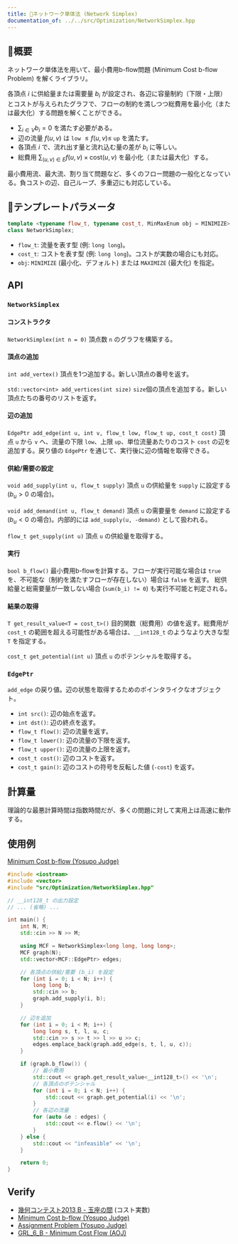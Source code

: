 ```yaml
---
title: ネットワーク単体法 (Network Simplex)
documentation_of: ../../src/Optimization/NetworkSimplex.hpp
---
```


## 概要

ネットワーク単体法を用いて、最小費用b-flow問題 (Minimum Cost b-flow Problem) を解くライブラリ。

各頂点 $i$ に供給量または需要量 $b_i$ が設定され、各辺に容量制約（下限・上限）とコストが与えられたグラフで、フローの制約を満しつつ総費用を最小化（または最大化）する問題を解くことができる。

- $\sum_{i \in V} b_i = 0$ を満たす必要がある。
- 辺の流量 $f(u, v)$ は `low` $\le f(u, v) \le$ `up` を満たす。
- 各頂点 $i$ で、流れ出す量と流れ込む量の差が $b_i$ に等しい。
- 総費用 $\sum_{(u,v) \in E} f(u, v) \times \text{cost}(u, v)$ を最小化（または最大化）する。

最小費用流、最大流、割り当て問題など、多くのフロー問題の一般化となっている。負コストの辺、自己ループ、多重辺にも対応している。

## テンプレートパラメータ

```cpp
template <typename flow_t, typename cost_t, MinMaxEnum obj = MINIMIZE>
class NetworkSimplex;
```

- `flow_t`: 流量を表す型 (例: `long long`)。
- `cost_t`: コストを表す型 (例: `long long`)。コストが実数の場合にも対応。
- `obj`: `MINIMIZE` (最小化、デフォルト) または `MAXIMIZE` (最大化) を指定。

## API

### `NetworkSimplex`

#### コンストラクタ

`NetworkSimplex(int n = 0)`
頂点数 `n` のグラフを構築する。

#### 頂点の追加

`int add_vertex()`
頂点を1つ追加する。新しい頂点の番号を返す。

`std::vector<int> add_vertices(int size)`
`size`個の頂点を追加する。新しい頂点たちの番号のリストを返す。

#### 辺の追加

`EdgePtr add_edge(int u, int v, flow_t low, flow_t up, cost_t cost)`
頂点 `u` から `v` へ、流量の下限 `low`、上限 `up`、単位流量あたりのコスト `cost` の辺を追加する。戻り値の `EdgePtr` を通じて、実行後に辺の情報を取得できる。

#### 供給/需要の設定

`void add_supply(int u, flow_t supply)`
頂点 `u` の供給量を `supply` に設定する ($b_u > 0$ の場合)。

`void add_demand(int u, flow_t demand)`
頂点 `u` の需要量を `demand` に設定する ($b_u < 0$ の場合)。内部的には `add_supply(u, -demand)` として扱われる。

`flow_t get_supply(int u)`
頂点 `u` の供給量を取得する。

#### 実行

`bool b_flow()`
最小費用b-flowを計算する。フローが実行可能な場合は `true` を、不可能な（制約を満たすフローが存在しない）場合は `false` を返す。
総供給量と総需要量が一致しない場合 (`sum(b_i) != 0`) も実行不可能と判定される。

#### 結果の取得

`T get_result_value<T = cost_t>()`
目的関数（総費用）の値を返す。総費用が `cost_t` の範囲を超える可能性がある場合は、`__int128_t` のようなより大きな型 `T` を指定する。

`cost_t get_potential(int u)`
頂点 `u` のポテンシャルを取得する。

### `EdgePtr`

`add_edge` の戻り値。辺の状態を取得するためのポインタライクなオブジェクト。

- `int src()`: 辺の始点を返す。
- `int dst()`: 辺の終点を返す。
- `flow_t flow()`: 辺の流量を返す。
- `flow_t lower()`: 辺の流量の下限を返す。
- `flow_t upper()`: 辺の流量の上限を返す。
- `cost_t cost()`: 辺のコストを返す。
- `cost_t gain()`: 辺のコストの符号を反転した値 (`-cost`) を返す。

## 計算量

理論的な最悪計算時間は指数時間だが、多くの問題に対して実用上は高速に動作する。

## 使用例

[Minimum Cost b-flow (Yosupo Judge)](https://judge.yosupo.jp/problem/min_cost_b_flow)

```cpp
#include <iostream>
#include <vector>
#include "src/Optimization/NetworkSimplex.hpp"

// __int128_t の出力設定
// ... (省略) ...

int main() {
    int N, M;
    std::cin >> N >> M;

    using MCF = NetworkSimplex<long long, long long>;
    MCF graph(N);
    std::vector<MCF::EdgePtr> edges;

    // 各頂点の供給/需要 (b_i) を設定
    for (int i = 0; i < N; i++) {
        long long b;
        std::cin >> b;
        graph.add_supply(i, b);
    }

    // 辺を追加
    for (int i = 0; i < M; i++) {
        long long s, t, l, u, c;
        std::cin >> s >> t >> l >> u >> c;
        edges.emplace_back(graph.add_edge(s, t, l, u, c));
    }

    if (graph.b_flow()) {
        // 最小費用
        std::cout << graph.get_result_value<__int128_t>() << '\n';
        // 各頂点のポテンシャル
        for (int i = 0; i < N; i++) {
            std::cout << graph.get_potential(i) << '\n';
        }
        // 各辺の流量
        for (auto &e : edges) {
            std::cout << e.flow() << '\n';
        }
    } else {
        std::cout << "infeasible" << '\n';
    }

    return 0;
}
```

## Verify

- [幾何コンテスト2013 B - 玉座の間](https://atcoder.jp/contests/geocon2013/tasks/geocon2013_b) (コスト実数)
- [Minimum Cost b-flow (Yosupo Judge)](https://judge.yosupo.jp/problem/min_cost_b_flow)
- [Assignment Problem (Yosupo Judge)](https://judge.yosupo.jp/problem/assignment)
- [GRL_6_B - Minimum Cost Flow (AOJ)](https://onlinejudge.u-aizu.ac.jp/problems/GRL_6_B)